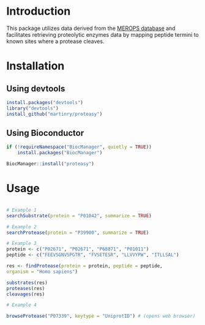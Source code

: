 
# Introduction

This package utilizes data derived from the
[MEROPS database](https://www.ebi.ac.uk/merops/) and facilitates retrieving
proteolytic enzymes data by mapping peptide termini to known sites where a
protease cleaves.

# Installation

## Using devtools

```r
install.packages("devtools")
library("devtools")
install_github("martinry/proteasy")
```

## Using Bioconductor

```r
if (!requireNamespace("BiocManager", quietly = TRUE))
    install.packages("BiocManager")

BiocManager::install("proteasy")
```

# Usage

```r

# Example 1
searchSubstrate(protein = "P01042", summarize = TRUE)

# Example 2
searchProtease(protein = "P39900", summarize = TRUE)

# Example 3
protein <- c("P02671", "P02671", "P68871", "P01011")
peptide <- c("FEEVSGNVSPGTR", "FVSETESR", "LLVVYPW", "ITLLSAL")

res <- findProtease(protein = protein, peptide = peptide,
organism = "Homo sapiens")

substrates(res)
proteases(res)
cleavages(res)

# Example 4

browseProtease("P07339", keytype = "UniprotID") # (opens web browser)

```

